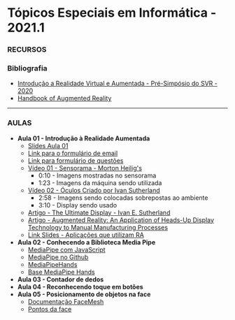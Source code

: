 # Tópicos Especiais em Informática - 2021.1

### RECURSOS

### Bibliografia
* [Introdução a Realidade Virtual e Aumentada - Pré-Simpósio do SVR - 2020](https://github.com/kennedyaraujo/ifc/blob/main/tei2/bibliografia-realidade-aumentada/Introdu%C3%A7%C3%A3o%20a%20Realidade%20Virtual%20e%20Aumentada%20-%20Pr%C3%A9-Simp%C3%B3sio%20do%20SVR%20-%202020.pdf)
* [Handbook of Augmented Reality](https://books.google.com.br/books?hl=pt-BR&lr=&id=fG8JUdrScsYC&oi=fnd&pg=PR3&dq=%22augmented+reality%22&ots=ifz6QyTaYy&sig=eeWcHKNNXli2ZI4yu_S74s__gT0#v=onepage&q&f=false)

---

### AULAS
* **Aula 01 - Introdução à Realidade Aumentada**
    * [Slides Aula 01](https://github.com/kennedyaraujo/ifc/blob/main/tei2/slides/aula-01-introducao-ra.pdf)
    * [Link para o formulário de email](https://forms.gle/aYcPWFtXARxzftyz6)
    * [Link para formulário de questões](https://forms.gle/D6zWXdYWBpPkYUPT9)    
    * [Vídeo 01 - Sensorama - Morton Heilig's](https://www.youtube.com/watch?v=vSINEBZNCks)
        * 0:10 - Imagens mostradas no sensorama
        * 1:23 - Imagens da máquina sendo utilizada 
    * [Vídeo 02 - Óculos Criado por Ivan Sutherland](https://www.youtube.com/watch?v=AFqXGxKsM3w)
        * 2:58 - Imagens sendo colocadas sobrepostas ao ambiente
        * 3:10 - Display sendo usado
    * [Artigo - The Ultimate Display -  Ivan E. Sutherland](https://github.com/kennedyaraujo/ifc/blob/main/tei2/bibliografia-realidade-aumentada/The%20ultimate%20display%20-%20Ivan%20E%20Sutherland.pdf)
    * [Artigo - Augmented Reality: An Application of Heads-Up Display Technology to Manual Manufacturing Processes](https://github.com/kennedyaraujo/ifc/blob/main/tei2/bibliografia-realidade-aumentada/Augmented%20Reality%20-%20An%20Application%20of%20Heads-Up%20Display%20Technology%20to%20Manual%20-%20Thomas%20C%20David%20M.pdf)
    <!-- * [Vídeo - Aula 01](https://www.youtube.com/watch?v=qjKx1nFbmZ8) <br/>
    <a href="https://youtu.be/qjKx1nFbmZ8"> <img src="https://img.youtube.com/vi/qjKx1nFbmZ8/maxresdefault.jpg" width="200"></a> -->
    * [Link Slides - Aplicações que utilizam RA](https://docs.google.com/presentation/d/1fG9N3bgZgoDFOhSkXbd8hPK4YS2DgpjF/edit?usp=sharing&ouid=100855511090148956984&rtpof=true&sd=true)
* **Aula 02 - Conhecendo a Biblioteca Media Pipe**
    * [MediaPipe com JavaScript](https://google.github.io/mediapipe/getting_started/javascript.html)
    * [MediaPipe no Github](https://github.com/google/mediapipe)
    * [MediaPipeHands](https://google.github.io/mediapipe/solutions/hands.html)
    * [Base MediaPipe Hands](https://github.com/kennedyaraujo/ifc/blob/main/tei2/code/base-mediapipe-hands.html)
* **Aula 03 - Contador de dedos**
* **Aula 04 - Reconhecendo toque em botões**
* **Aula 05 - Posicionamento de objetos na face**
    * [Documentação FaceMesh](https://google.github.io/mediapipe/solutions/face_mesh)
    * [Pontos da face](https://raw.githubusercontent.com/google/mediapipe/a908d668c730da128dfa8d9f6bd25d519d006692/mediapipe/modules/face_geometry/data/canonical_face_model_uv_visualization.png)
    <!-- * [Vídeo - Aula 03](https://www.youtube.com/watch?v=mhQ5WInfM5w) <br/>
    <a href="https://www.youtube.com/watch?v=mhQ5WInfM5w"> <img src="https://img.youtube.com/vi/mhQ5WInfM5w/maxresdefault.jpg" width="200"></a> -->
<!-- * **Aula 04 - Atividade Criação de mapa de movimento**
    * O aluno deverá fazer a subtração entre duas imagens e mostrar o resultado, chamado de mapa de movimento, para o usuário em tempo real.
    * Recomendo partir do [código de captura do vídeo](https://github.com/kennedyaraujo/ifc/blob/main/tei2/code/aula02-captura-webcam.html) disponibilizado
    * [Descritivo técnica de mapeamento de movimento](https://1drv.ms/b/s!Ak5zz-HWFx2ulLMX2KIXAnHqfmEFQA?e=3Fcx03) 
**Aula 05 - Atividade SnapShot**
    * Você deve construir com base no código da aula passada, um botão que ao ser clicado captura um snapshot da webcam do usuário, e salva no canvas ao lado. Deve ser criado também um botão de download que possibilite ao usuário baixar aquela imagem.
* **Aula 06 - Atividade Criação de mapa de movimento**
* **Aula 07 - Criação de mapa de movimento de forma colaborativa** -->
